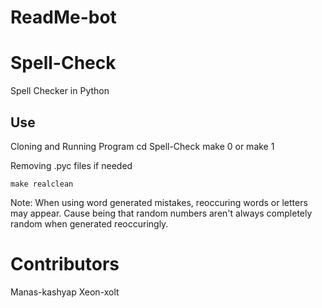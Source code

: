 # ReadMe-bot





Spell-Check
===========

Spell Checker in Python

Use
----
Cloning and Running Program
cd Spell-Check
make 0 or make 1</code></pre>

Removing .pyc files if needed
<pre><code>make realclean</code></pre>

Note: When using word generated mistakes, reoccuring words or letters may appear. Cause being that random numbers aren't always completely random when generated reoccuringly.


# Contributors
Manas-kashyap 
Xeon-xolt